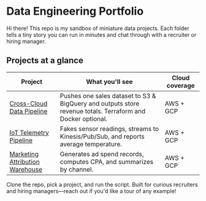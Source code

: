# Data Engineering Portfolio

Hi there! This repo is my sandbox of miniature data projects. Each folder tells a tiny story you can run in minutes and chat through with a recruiter or hiring manager.

## Projects at a glance

| Project | What you'll see | Cloud coverage |
| --- | --- | --- |
| [Cross-Cloud Data Pipeline](projects/crosscloud-data-pipeline) | Pushes one sales dataset to S3 & BigQuery and outputs store revenue totals. Terraform and Docker optional. | AWS + GCP |
| [IoT Telemetry Pipeline](projects/iot-telemetry-pipeline) | Fakes sensor readings, streams to Kinesis/Pub/Sub, and reports average temperature. | AWS + GCP |
| [Marketing Attribution Warehouse](projects/marketing-attribution-warehouse) | Generates ad spend records, computes CPA, and summarizes by channel. | AWS + GCP |

Clone the repo, pick a project, and run the script.
Built for curious recruiters and hiring managers—reach out if you'd like a tour of any example!
